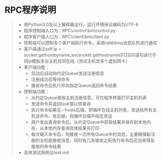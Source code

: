 # RPC程序说明

> - 用Python3.0及以上解释器运行，运行环境保证编码为UTF-8
> - 程序控制端入口为：RPC\control\bin\control.py
> - 程序客户端入口为：RPC\client\bin\client.py
> - 控制端可以控制多个客户端执行命令，采用rabbitmq消息队列进行通信
> - 客户端通过self.ip = socket.gethostbyname_ex(socket.gethostname())\[2][0]语句进行不同ip模拟多台主机共同在线（测试主机含多个虚拟网卡）
> - 客户端功能：
>   - 启动后自动向约定Queue发送注册信息
>   - 注册成功后等待命令
>   - 接收命令后执行并向指定Queue返回命令结果
> - 控制端功能：
>   - 从约定Queue接收主机注册信息，可在程序界面打印主机列表
>   - 发送命令并返回task值以供查询
>   - 执行命令如果无--hosts后缀，即循环在线主机列表，发送给所有主机该命令，有后缀，则循环后缀并指定发送
>   - 用户发出查询命令后，从约定Queue中获取结果并保存到本地内存，从本地内存查询具体结果并打印
>   - 每次输入命令后，均接收一次所有Queue中的消息，主要确保新注册的主机能接收消息，同时有几率接收之前执行命令后还没来得及接收的命令结果
> - 具体测试用例见test.md